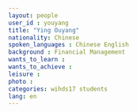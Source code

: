 ```yaml
---
layout: people
user_id : youyang
title: "Ying Ouyang"
nationality: Chinese
spoken_languages : Chinese English
background : Financial Management
wants_to_learn :
wants_to_achieve :
leisure :
photo :
categories: wihds17 students
lang: en
---
```

